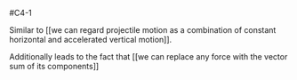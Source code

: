 #C4-1 

Similar to [[we can regard projectile motion as a combination of constant horizontal and accelerated vertical motion]].

Additionally leads to the fact that [[we can replace any force with the vector sum of its components]]